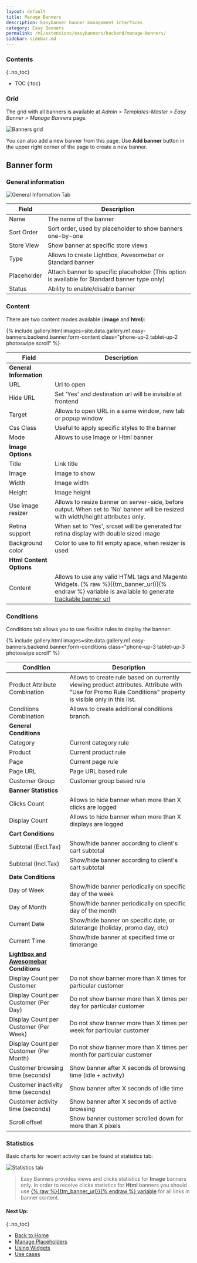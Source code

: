 ```yaml
---
layout: default
title: Manage Banners
description: Easybanner banner management interfaces
category: Easy Banners
permalink: /m1/extensions/easybanners/backend/manage-banners/
sidebar: sidebar.md
---
```


### Contents
{:.no_toc}

* TOC
{:toc}

### Grid

The grid with all banners is available at _Admin > Templates-Master > Easy Banner > Manage Banners_
page.

![Banners grid](/images/m1/easy-banners/backend/banner/grid.png)

You can also add a new banner from this page. Use **Add banner** button in the
upper right corner of the page to create a new banner.

## Banner form

### General information

![General Information Tab](/images/m1/easy-banners/backend/banner/form-general-information.png)

Field       | Description
------------|------------
Name        | The name of the banner
Sort Order  | Sort order, used by placeholder to show banners one-by-one
Store View  | Show banner at specific store views
Type        | Allows to create Lightbox, Awesomebar or Standard banner
Placeholder | Attach banner to specific placeholder (This option is available for Standard banner type only)
Status      | Ability to enable/disable banner

### Content

There are two content modes available (**image** and **html**):

{% include gallery.html images=site.data.gallery.m1.easy-banners.backend.banner.form-content class="phone-up-2 tablet-up-2 photoswipe scroll" %}

Field       | Description
------------|------------
**General Information** |
URL | Url to open
Hide URL | Set 'Yes' and destination url will be invisible at frontend
Target | Allows to open URL in a same window, new tab or popup window
Css Class | Useful to apply specific styles to the banner
Mode | Allows to use Image or Html banner
**Image Options** |
Title | Link title
Image | Image to show
Width | Image width
Height | Image height
Use image resizer | Allows to resize banner on server-side, before output. When set to 'No' banner will be resized with width/height attributes only.
Retina support | When set to 'Yes', srcset will be generated for retina display with double sized image
Background color | Color to use to fill empty space, when resizer is used
**Html Content Options** |
Content | Allows to use any valid HTML tags and Magento Widgets.  {% raw %}{{tm_banner_url}}{% endraw %} variable is available to generate [trackable banner url](../../use-cases/track-clicks-in-html-banner/)

### Conditions

Conditions tab allows you to use flexible rules to display the banner:

{% include gallery.html images=site.data.gallery.m1.easy-banners.backend.banner.form-conditions class="phone-up-3 tablet-up-3 photoswipe scroll" %}

Condition | Description
----------|------------
Product Attribute Combination   | Allows to create rule based on currently viewing product attributes. Attribute with "Use for Promo Rule Conditions" property is visible only in this list.
Conditions Combination          | Allows to create additional conditions branch.
**General Conditions** |
Category        | Current category rule
Product         | Current product rule
Page            | Current page rule
Page URL        | Page URL based rule
Customer Group  | Customer group based rule
**Banner Statistics** |
Clicks Count        | Allows to hide banner when more than X clicks are logged
Display Count       | Allows to hide banner when more than X displays are logged
**Cart Conditions** |
Subtotal (Excl.Tax) | Show/hide banner according to client's cart subtotal
Subtotal (Incl.Tax) | Show/hide banner according to client's cart subtotal
**Date Conditions** |
Day of Week     | Show/hide banner periodically on specific day of the week
Day of Month    | Show/hide banner periodically on specific day of the month
Current Date    | Show/hide banner on specific date, or daterange (holiday, promo day, etc)
Current Time    | Show/hide banner at specified time or timerange
[**Lightbox and Awesomebar**](../../use-cases/lightbox-and-awesomebar-banners/) **Conditions** |
Display Count per Customer          | Do not show banner more than X times for particular customer
Display Count per Customer (Per Day)    | Do not show banner more than X times per day for particular customer
Display Count per Customer (Per Week)   | Do not show banner more than X times per week for particular customer
Display Count per Customer (Per Month)  | Do not show banner more than X times per month for particular customer
Customer browsing time (seconds)    | Show banner after X seconds of browsing time (idle + activity)
Customer inactivity time (seconds)  | Show banner after X seconds of idle time
Customer activity time (seconds)    | Show banner after X seconds of active browsing
Scroll offset                       | Show banner customer scrolled down for more than X pixels

### Statistics

Basic charts for recent activity can be found at statistics tab:

![Statistics tab](/images/m1/easy-banners/backend/banner/form-statistics.png)

> Easy Banners provides views and clicks statistics for **Image** banners only.
> In order to receive clicks statistics for **Html** banners you should use
> [{% raw %}{{tm_banner_url}}{% endraw %} variable](../../use-cases/track-clicks-in-html-banner/)
> for all links in banner content.

#### Next Up:
{:.no_toc}

 -  [Back to Home](../../)
 -  [Manage Placeholders](../manage-placeholders/)
 -  [Using Widgets](../widgets/)
 -  [Use cases](../../use-cases/)
